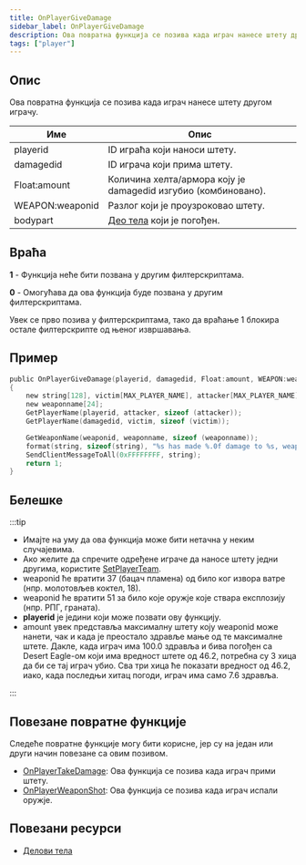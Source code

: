 ```yaml
---
title: OnPlayerGiveDamage
sidebar_label: OnPlayerGiveDamage
description: Ова повратна функција се позива када играч нанесе штету другом играчу.
tags: ["player"]
---
```


## Опис

Ова повратна функција се позива када играч нанесе штету другом играчу.

| Име             | Опис                                                           |
|-----------------|----------------------------------------------------------------|
| playerid        | ID играћа који наноси штету.                                   |
| damagedid       | ID играча који прима штету.                                    |
| Float:amount    | Количина хелта/армора коју је damagedid изгубио (комбиновано). |
| WEAPON:weaponid | Разлог који је проузроковао штету.                             |
| bodypart        | [Део тела](../resources/bodyparts) који је погођен.            |

## Враћа

**1** - Функција неће бити позвана у другим филтерскриптама.

**0** - Омогућава да ова функција буде позвана у другим филтерскриптама.

Увек се прво позива у филтерскриптама, тако да враћање 1 блокира остале филтерскрипте од њеног извршавања.

## Пример

```c
public OnPlayerGiveDamage(playerid, damagedid, Float:amount, WEAPON:weaponid, bodypart)
{
    new string[128], victim[MAX_PLAYER_NAME], attacker[MAX_PLAYER_NAME];
    new weaponname[24];
    GetPlayerName(playerid, attacker, sizeof (attacker));
    GetPlayerName(damagedid, victim, sizeof (victim));

    GetWeaponName(weaponid, weaponname, sizeof (weaponname));
    format(string, sizeof(string), "%s has made %.0f damage to %s, weapon: %s, bodypart: %d", attacker, amount, victim, weaponname, bodypart);
    SendClientMessageToAll(0xFFFFFFFF, string);
    return 1;
}
```

## Белешке

:::tip

- Имајте на уму да ова функција може бити нетачна у неким случајевима.
- Ако желите да спречите одређене играче да наносе штету једни другима, користите [SetPlayerTeam](../functions/SetPlayerTeam).
- weaponid ће вратити 37 (бацач пламена) од било ког извора ватре (нпр. молотовљев коктел, 18).
- weaponid ће вратити 51 за било које оружје које ствара експлозију (нпр. РПГ, граната).
- **playerid** је једини који може позвати ову функцију.
- amount увек представља максималну штету коју weaponid може нанети, чак и када је преостало здравље мање од те максималне штете. Дакле, када играч има 100.0 здравља и бива погођен са Desert Eagle-ом који има вредност штете од 46.2, потребна су 3 хица да би се тај играч убио. Сва три хица ће показати вредност од 46.2, иако, када последњи хитац погоди, играч има само 7.6 здравља.

:::

## Повезане повратне функције

Следеће повратне функције могу бити корисне, јер су на један или други начин повезане са овим позивом.

- [OnPlayerTakeDamage](OnPlayerTakeDamage): Ова функција се позива када играч прими штету.
- [OnPlayerWeaponShot](OnPlayerWeaponShot): Ова функција се позива када играч испали оружје.

## Повезани ресурси

- [Делови тела](../resources/bodyparts)
